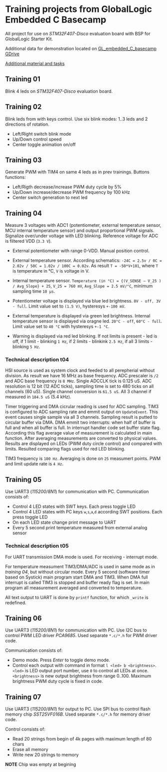 # Training projects from GlobalLogic Embedded C Basecamp

All project for use on _STM32F407-Disco_ evaluation board with BSP for GlobalLogic Starter Kit.

Additional data for demonstration located on
[GL_embedded_C_basecamp GDrive](https://drive.google.com/drive/folders/1_uaCfp0XaYhpI_Bhh97B6zyh9HJ5HY6c)

[Additional material and tasks](https://drive.google.com/drive/folders/1ykWPKRX9-aB7cf1Uezi-jmffZY9AW5Ec)

## Training 01

Blink 4 leds on _STM32F407-Disco_ evaluation board.

## Training 02

Blink leds from with keys control. Use six blink modes: 1..3 leds and 2 directions of rotation.

* Left/Right switch blink mode
* Up/Down control speed
* Center toggle animation on/off

## Training 03

Generate PWM with TIM4 on same 4 leds as in prev trainings. Buttons functions:

* Left/Rigth decrease/increase PWM duty cycle by 5%
* Up/Down increase/decrease PWM frequency by 100 kHz
* Center switch generation to next led

## Training 04

Measure 3 voltages with ADC1 (potentiometer, external temperature sensor, MCU internal temperature sensor)
and output proportional PWM signals. Signalize over/under voltage with LED blinking.
Reference voltage for ADC is filtered VDD (`3.3 V`).

* External potentiometer with range 0-VDD. Manual position control.
* External temperature sensor. According schematics: `-24C = 2.5v / 0C = 2.02v / 50C = 1.02v / 100C = 0.02v`.
As result `T = -50*V+101`, where `T` is temperature in °C, `V` is voltage in V.
* Internal temperature sensor. `Temperature (in °C) = {(V_SENSE – V_25 ) / Avg_Slope} + 25`,
`V_25 = 760 mV`, `Avg_Slope = 2.5 mV/°C`, minimum sampling time `10 µs`.

* Potentiometer voltage is displayed via blue led brightness. `0V - off, 3V - full`.
Limit value set to `(1.5 V)`, hysteresys `+-100 mV`.
* External temperature is displayed via green led brightness. Internal temperature sensor is displayed via oragne led.
`20°C - off`, `60°C - full`. Limit value set to `40 °C` with hysteresys `+-1 °C`.
* Warning is displayed via red led blinking. If not limits is present - led is off,
if 1 limit - blinking `1 Hz`, if 2 limits - blinkink `2.5 Hz`, if all 3 limits - blinking `5 Hz`.

### Technical description t04

HSI source is used as system clock and feeded to all perepherial without division.
As result we have 16 MHz as base frequency. ADC prescaler is `/2` and ADC base frequency is `8 MHz`.
Single ADCCLK tick is 0.125 uS. ADC resolution is 12 bit (12 ADC ticks),
sampling time is set to 480 ticks on all channels (60 uS). Single channel conversion is `61.5 uS`.
All 3 channel if measured in `184.5 uS` (5.4 kHz).

Timer triggering and DMA cicrular reading is used for ADC sampling. TIM3 is configured to
ADC sampling rate and emmit output on `UpdateEvent`. This event causes single sample
via all 3 channels. Sampling result is putted to circular buffer via DMA. DMA emmit two interrupts:
when half of buffer is full and when all buffer is full. In interrupt handler code set buffer state flag.
According this flag average value of measurement is calculated in main function. After averaging
measurements are converted to physical values. Results are displayed on LEDs (PWM duty circle control)
and compared with limits. Resulted comparing flags used for red LED blinking.

TIM3 frequency is `100 Hz`. Averaging is done on `25` measumert points. PWM and limit update rate is `4 Hz`.

## Training 05

Use UART3 (_115200/8N1_) for communication with PC. Communication consists of:

* Control 4 LED states with SWT keys. Each press toggle LED
* Control 4 LED states with PC keys `w`,`s`,`a`,`d` according SWT positions. Each press toggle LED
* On each LED state change print message to UART
* Every 5 second print temperature measured from external analog sensor

### Technical description t05

For UART transmission DMA mode is used. For receiving - interrupt mode.

For temperature measument TIM3/DMA/ADC is used in same mode as in _training 04_, but without circular mode.
Every 5 second (software timer based on Systick) main program start DMA and TIM3. When DMA full interrupt is called
TIM3 is stopped and buffer ready flag is set. In main program all measurement averaged and converted to temperature.

All text output to UART is done by `printf` function, for which `_write` is redefined.

## Training 06

Use UART3 (_115200/8N1_) for communication with PC.
Use I2C bus to control PWM LED driver _PCA9685_. Used separate `*.c/*.h` for PWM driver code.

Communication consists of:

* Demo mode. Press _Enter_ to toggle demo mode.
* Control each output with command in format `l <led> b <brightness>`.
  `<led>` is LED output port number, use `0` to control all LEDs at once.
  `<brightness>` is new output brightness from range 0..100. Maximum brightness PWM duty cycle is fixed in code.

## Training 07

Use UART3 (_115200/8N1_) for output to PC.
Use SPI bus to control flash memory chip _SST25VF016B_. Used separate `*.c/*.h` for memory driver code.

Control consists of:

* Read 20 strings from begin of 4k pages with maximum length of 80 chars
* Erase all memory
* Write new 20 strings to memory

__NOTE__ Chip was empty at begining
